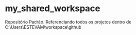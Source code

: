 # my_shared_workspace
Repositório Padrão. Referenciando todos os projetos dentro de C:\Users\ESTEVAM\workspace\github
